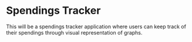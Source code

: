 # Spendings Tracker

This will be a spendings tracker application where users can keep track of their spendings through visual representation of graphs.
